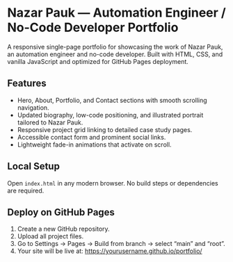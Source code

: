 # Nazar Pauk — Automation Engineer / No-Code Developer Portfolio

A responsive single-page portfolio for showcasing the work of Nazar Pauk, an automation engineer and no-code developer. Built with HTML, CSS, and vanilla JavaScript and optimized for GitHub Pages deployment.

## Features
- Hero, About, Portfolio, and Contact sections with smooth scrolling navigation.
- Updated biography, low-code positioning, and illustrated portrait tailored to Nazar Pauk.
- Responsive project grid linking to detailed case study pages.
- Accessible contact form and prominent social links.
- Lightweight fade-in animations that activate on scroll.

## Local Setup
Open `index.html` in any modern browser. No build steps or dependencies are required.

## Deploy on GitHub Pages
1. Create a new GitHub repository.
2. Upload all project files.
3. Go to Settings → Pages → Build from branch → select “main” and “root”.
4. Your site will be live at: https://yourusername.github.io/portfolio/
